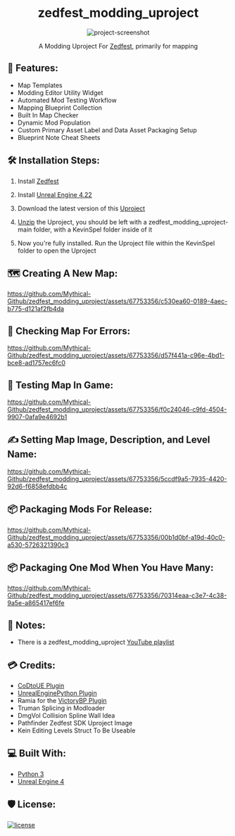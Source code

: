 <h1 id="title" align="center">zedfest_modding_uproject</h1>

<p align="center">
  <img src="https://cdn.discordapp.com/attachments/1121513483532513441/1125983083146006549/EdSplash.png" alt="project-screenshot">
</p>

<p align="center">
  A Modding Uproject For <a href="https://store.steampowered.com/app/1037080/Zedfest/">Zedfest</a>, primarily for mapping
</p>

<h2>💪 Features:</h2>

*   Map Templates
*   Modding Editor Utility Widget
*   Automated Mod Testing Workflow
*   Mapping Blueprint Collection
*   Built In Map Checker
*   Dynamic Mod Population
*   Custom Primary Asset Label and Data Asset Packaging Setup
*   Blueprint Note Cheat Sheets

<h2>🛠️ Installation Steps:</h2>

1. Install [Zedfest](https://store.steampowered.com/app/1037080/Zedfest/)

2. Install [Unreal Engine 4.22](https://store.epicgames.com)

3. Download the latest version of this [Uproject](https://github.com/Mythical-Github/zedfest_modding_uproject/archive/refs/heads/main.zip)

4. [Unzip](https://www.7-zip.org/) the Uproject, you should be left with a zedfest_modding_uproject-main folder, with a KevinSpel folder inside of it

5. Now you're fully installed. Run the Uproject file within the KevinSpel folder to open the Uproject

<h2>🗺️ Creating A New Map:</h2>

https://github.com/Mythical-Github/zedfest_modding_uproject/assets/67753356/c530ea60-0189-4aec-b775-d121af2fb4da

<h2>🧐 Checking Map For Errors:</h2>

https://github.com/Mythical-Github/zedfest_modding_uproject/assets/67753356/d57f441a-c96e-4bd1-bce8-ad1757ec6fc0

<h2>🧪 Testing Map In Game:</h2>

https://github.com/Mythical-Github/zedfest_modding_uproject/assets/67753356/f0c24046-c9fd-4504-9907-0afa9e4692b1

<h2>✍️ Setting Map Image, Description, and Level Name:</h2>

https://github.com/Mythical-Github/zedfest_modding_uproject/assets/67753356/5ccdf9a5-7935-4420-92d6-f6858efdbb4c

<h2>📦 Packaging Mods For Release:</h2>

https://github.com/Mythical-Github/zedfest_modding_uproject/assets/67753356/00b1d0bf-a19d-40c0-a530-5726321390c3

<h2>📦 Packaging One Mod When You Have Many:</h2>

https://github.com/Mythical-Github/zedfest_modding_uproject/assets/67753356/70314eaa-c3e7-4c38-9a5e-a865417ef6fe

<h2>📝 Notes:</h2>

*   There is a zedfest_modding_uproject [YouTube playlist](https://www.youtube.com/playlist?list=PLsbHITFlYqZeJO465XVTFJzGDGDez4uDZ) 

<h2>💳 Credits:</h2>

*   [CoDtoUE Plugin](https://github.com/Mythical-Github/CoDtoUE4/blob/master/LICENSE)
*   [UnrealEnginePython Plugin](https://github.com/20tab/UnrealEnginePython/blob/master/LICENSE)
*   Ramia for the [VictoryBP Plugin](https://github.com/EverNewJoy/VictoryPlugin/blob/master/LICENSE.md)
*   Truman Splicing in Modloader
*   DmgVol Collision Spline Wall Idea
*   Pathfinder Zedfest SDK Uproject Image
*   Kein Editing Levels Struct To Be Useable

<h2>💻 Built With:</h2>

*   [Python 3](https://www.python.org/)
*   [Unreal Engine 4](https://store.epicgames.com)

<h2>🛡️ License:</h2>

[![license](https://www.gnu.org/graphics/gplv3-with-text-136x68.png)](LICENSE)
